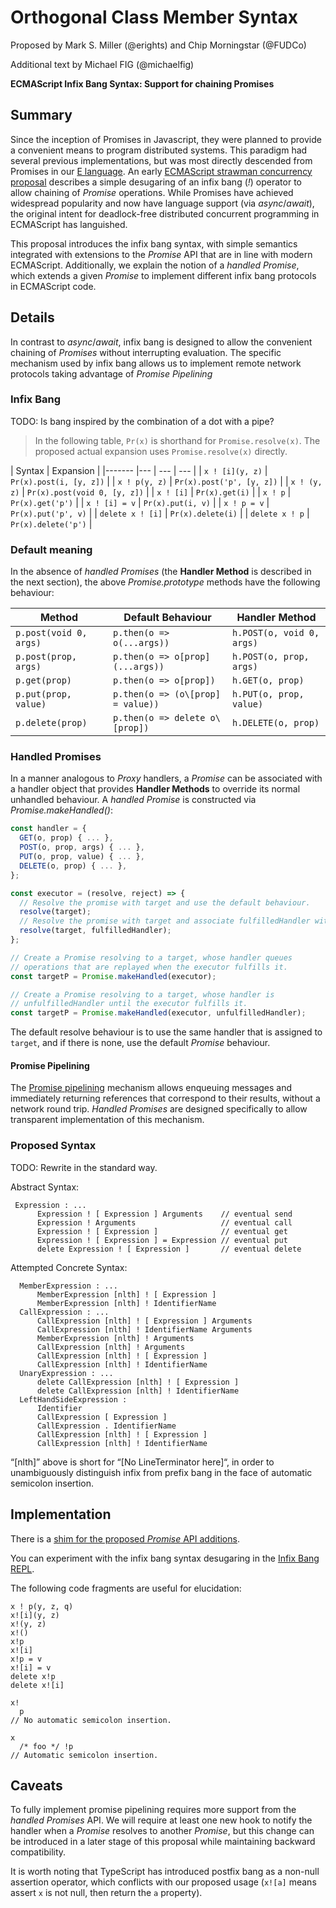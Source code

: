 # Orthogonal Class Member Syntax
Proposed by Mark S. Miller (@erights) and Chip Morningstar (@FUDCo)

Additional text by Michael FIG (@michaelfig)

**ECMAScript Infix Bang Syntax: Support for chaining Promises**
## Summary
Since the inception of Promises in Javascript, they were planned to provide a convenient means to program distributed systems.  This paradigm had several previous implementations, but was most directly descended from Promises in our [E language](http://erights.org/).  An early [ECMAScript strawman concurrency proposal](https://web.archive.org/web/20161026162206/http://wiki.ecmascript.org/doku.php?id=strawman:concurrency) describes a simple desugaring of an infix bang (*!*) operator to allow chaining of *Promise* operations.  While Promises have achieved widespread popularity and now have language support (via *async*/*await*), the original intent for deadlock-free distributed concurrent programming in ECMAScript has languished.

This proposal introduces the infix bang syntax, with simple semantics integrated with extensions to the *Promise* API that are in line with modern ECMAScript.  Additionally, we explain the notion of a *handled Promise*, which extends a given *Promise* to implement different infix bang protocols in ECMAScript code.

## Details

In contrast to *async*/*await*, infix bang is designed to allow the convenient chaining of *Promises* without interrupting evaluation.  The specific mechanism used by infix bang allows us to implement remote network protocols taking advantage of *Promise Pipelining*

### Infix Bang

TODO: Is bang inspired by the combination of a dot with a pipe?

> In the following table, `Pr(x)` is shorthand for `Promise.resolve(x)`.  The proposed actual expansion uses `Promise.resolve(x)` directly.

| Syntax	| Expansion	|
|------- |--- | --- | --- |
| `x ! [i](y, z)`	| `Pr(x).post(i, [y, z])`	|
| `x ! p(y, z)` |	`Pr(x).post('p', [y, z])`	|
| `x ! (y, z)`	 | `Pr(x).post(void 0, [y, z])`	|
| `x ! [i]`	| `Pr(x).get(i)` |
|	`x ! p`	| `Pr(x).get('p')` |
| `x ! [i] = v`	| `Pr(x).put(i, v)` |
| `x ! p = v`	| `Pr(x).put('p', v)` |
| `delete x ! [i]` |	`Pr(x).delete(i)` |
| `delete x ! p`	| `Pr(x).delete('p')`	|

### Default meaning

In the absence of *handled Promises* (the **Handler Method** is described in the next section), the above *Promise.prototype* methods have the following behaviour:

| Method | Default Behaviour | Handler Method |
| --- | --- | --- |
| `p.post(void 0, args)` | `p.then(o => o(...args))` | `h.POST(o, void 0, args)` |
| `p.post(prop, args)` | `p.then(o => o[prop](...args))` | `h.POST(o, prop, args)` |
| `p.get(prop)` | `p.then(o => o[prop])` | `h.GET(o, prop)` |
| `p.put(prop, value)` | `p.then(o => (o\[prop] = value))` | `h.PUT(o, prop, value)` |
| `p.delete(prop)` | `p.then(o => delete o\[prop])` | `h.DELETE(o, prop)` |

### Handled Promises

In a manner analogous to *Proxy* handlers, a *Promise* can be associated with a handler object that provides **Handler Methods** to override its normal unhandled behaviour.  A *handled Promise* is constructed via *Promise.makeHandled()*:

```js
const handler = {
  GET(o, prop) { ... },
  POST(o, prop, args) { ... },
  PUT(o, prop, value) { ... },
  DELETE(o, prop) { ... },
};

const executor = (resolve, reject) => {
  // Resolve the promise with target and use the default behaviour.
  resolve(target);
  // Resolve the promise with target and associate fulfilledHandler with it.
  resolve(target, fulfilledHandler); 
};

// Create a Promise resolving to a target, whose handler queues
// operations that are replayed when the executor fulfills it.
const targetP = Promise.makeHandled(executor);

// Create a Promise resolving to a target, whose handler is
// unfulfilledHandler until the executor fulfills it.
const targetP = Promise.makeHandled(executor, unfulfilledHandler);
```

The default resolve behaviour is to use the same handler that is assigned to `target`, and if there is none, use the default *Promise* behaviour.

#### Promise Pipelining

The [Promise pipelining](http://www.erights.org/elib/distrib/pipeline.html) mechanism allows enqueuing messages and immediately returning references that correspond to their results, without a network round trip.  *Handled Promises* are designed specifically to allow transparent implementation of this mechanism.

### Proposed Syntax

TODO: Rewrite in the standard way.

Abstract Syntax:

```
 Expression : ...
      Expression ! [ Expression ] Arguments    // eventual send
      Expression ! Arguments                   // eventual call
      Expression ! [ Expression ]              // eventual get
      Expression ! [ Expression ] = Expression // eventual put
      delete Expression ! [ Expression ]       // eventual delete
```

Attempted Concrete Syntax:

```
  MemberExpression : ...
      MemberExpression [nlth] ! [ Expression ]
      MemberExpression [nlth] ! IdentifierName
  CallExpression : ...
      CallExpression [nlth] ! [ Expression ] Arguments
      CallExpression [nlth] ! IdentifierName Arguments
      MemberExpression [nlth] ! Arguments
      CallExpression [nlth] ! Arguments
      CallExpression [nlth] ! [ Expression ]
      CallExpression [nlth] ! IdentifierName
  UnaryExpression : ...
      delete CallExpression [nlth] ! [ Expression ]
      delete CallExpression [nlth] ! IdentifierName
  LeftHandSideExpression :
      Identifier
      CallExpression [ Expression ]
      CallExpression . IdentifierName
      CallExpression [nlth] ! [ Expression ]
      CallExpression [nlth] ! IdentifierName
```

“[nlth]” above is short for “[No LineTerminator here]“, in order to unambiguously distinguish infix from prefix bang in the face of automatic semicolon insertion.

## Implementation

There is a [shim for the proposed *Promise* API additions](https://github.com/Agoric/eventual-send).

You can experiment with the infix bang syntax desugaring in the [Infix Bang REPL](https://babeljs.io/repl/build/11009/?externalPlugins=babel-plugin-syntax-infix-bang).

The following code fragments are useful for elucidation:

```
x ! p(y, z, q)
x![i](y, z)
x!(y, z)
x!()
x!p
x![i]
x!p = v
x![i] = v
delete x!p
delete x![i]

x!
  p
// No automatic semicolon insertion.

x  
  /* foo */ !p
// Automatic semicolon insertion.
```

## Caveats

To fully implement promise pipelining requires more support from the *handled Promises* API.  We will require at least one new hook to notify the handler when a *Promise* resolves to another *Promise*, but this change can be introduced in a later stage of this proposal while maintaining backward compatibility.

It is worth noting that TypeScript has introduced postfix bang as a non-null assertion operator, which conflicts with our proposed usage (`x![a]` means assert `x` is not null, then return the `a` property).
